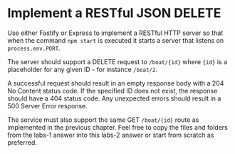 # Implement a RESTful JSON DELETE

Use either Fastify or Express to implement a RESTful HTTP server so that when the command `npm start` is executed it starts a server that listens on `process.env.PORT`.

The server should support a DELETE request to `/boat/{id}` where `{id}` is a placeholder for any given ID - for instance `/boat/2`.

A successful request should result in an empty response body with a 204 No Content status code. If the specified ID does not exist, the response should have a 404 status code. Any unexpected errors should result in a 500 Server Error response.

The service must also support the same GET `/boat/{id}` route as implemented in the previous chapter. Feel free to copy the files and folders from the labs-1 answer into this labs-2 answer or start from scratch as preferred.
